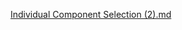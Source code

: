[Individual Component Selection (2).md](https://github.com/user-attachments/files/20030590/Individual.Component.Selection.2.md)
